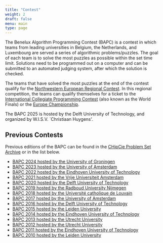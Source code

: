 ```yaml
---
title: "Contest"
weight: 2
draft: false
menu: main
type: page
---
```


The Benelux Algorithm Programming Contest (BAPC) is a contest in which teams from leading universities in Belgium, the
Netherlands, and Luxembourg are served a series of algorithmic problems/puzzles. The goal of each team is to solve the
most puzzles as possible within the set time limit. Solutions need to be programmed out on a computer and can be
submitted to an automated judging system, after which the solution is checked.

The teams that have solved the most puzzles at the end of the contest qualify for the [Northwestern European Regional
Contest](https://2025.nwerc.eu). In this regional competition, the teams can qualify themselves for a ticket to the [International Collegiate
Programming Contest](https://icpc.global) (also known as the World Finals) or the [Europe Championship](https://euc.icpc.global).

The BAPC 2025 is hosted by the Delft University of Technology, and organized by W.I.S.V. \`Christiaan Huygens'.

## Previous Contests

Previous editions of the BAPC can be found in the [CHipCie Problem Set Archive](https://chipcie.wisv.ch/archive/bapc/) or in the list below.

- [BAPC 2024 hosted by the University of Groningen](https://2024.bapc.eu/)
- [BAPC 2023 hosted by the University of Amsterdam](https://2023.bapc.eu/)
- [BAPC 2022 hosted by the Eindhoven University of Technology](https://2022.bapc.eu/)
- [BAPC 2021 hosted by the Vrije Universiteit Amsterdam](https://2021.bapc.eu/)
- [BAPC 2020 hosted by the Delft University of Technology](https://2020.bapc.eu/)
- [BAPC 2019 hosted by the Radboud University Nijmegen](https://2019.bapc.eu/)
- [BAPC 2018 hosted by the Université catholique de Louvain](https://2018.bapc.eu/)
- [BAPC 2017 hosted by the University of Amsterdam](https://2017.bapc.eu/)
- [BAPC 2016 hosted by the Delft University of Technology](https://2016.bapc.eu/)
- [BAPC 2015 hosted by the Leiden University](https://web.archive.org/web/20250127093013/https://2015.bapc.eu/)
- [BAPC 2014 hosted by the Eindhoven University of Technology](https://web.archive.org/web/20241114053912/https://2014.bapc.eu/)
- [BAPC 2013 hosted by the Utrecht University](https://web.archive.org/web/20241015042057/https://2013.bapc.eu/)
- [BAPC 2012 hosted by the Utrecht University](https://web.archive.org/web/20241005041748/https://2012.bapc.eu/)
- [BAPC 2011 hosted by the Eindhoven University of Technology](https://web.archive.org/web/20210304025052/http://2011.bapc.eu/)
- [BAPC 2010 hosted by the Leiden University](https://web.archive.org/web/20110501004248/http://2010.bapc.eu/)
